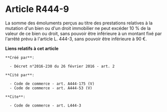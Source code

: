# Article R444-9

La somme des émoluments perçus au titre des prestations relatives à la mutation d'un bien ou d'un droit immobilier ne peut
excéder 10 % de la valeur de ce bien ou droit, sans pouvoir être inférieure à un montant fixé par l'arrêté prévu à l'article
L. 444-3, sans pouvoir être inférieure à 90 €.

**Liens relatifs à cet article**

	**Créé par**:

	  - Décret n°2016-230 du 26 février 2016 - art. 2

	**Cité par**:

	  - Code de commerce - art. A444-175 (V)
	  - Code de commerce - art. A444-53 (V)

	**Cite**:

	  - Code de commerce - art. L444-3
